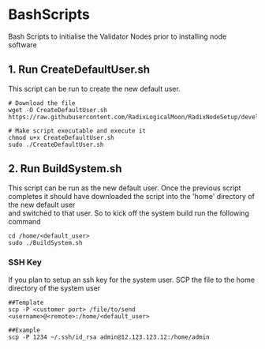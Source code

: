 # BashScripts
Bash Scripts to initialise the Validator Nodes prior to installing node software


## 1. Run CreateDefaultUser.sh
This script can be run to create the new default user.  
```
# Download the file
wget -O CreateDefaultUser.sh https://raw.githubusercontent.com/RadixLogicalMoon/RadixNodeSetup/development/InitialiseSystem/CreateDefaultUser.sh

# Make script executable and execute it
chmod u+x CreateDefaultUser.sh
sudo ./CreateDefaultUser.sh
```


## 2. Run BuildSystem.sh
This script can be run as the new default user.  Once the previous script completes
it should have downloaded the script into the 'home' directory of the new default user  
and switched to that user.  So to kick off the system build run the following command

```
cd /home/<default_user>
sudo ./BuildSystem.sh
``` 

### SSH Key
If you plan to setup an ssh key for the system user.  SCP the file to the home directory of the system user
```
##Template
scp -P <customer port> /file/to/send <username>@<remote>:/home/<default_user>

##Example
scp -P 1234 ~/.ssh/id_rsa admin@12.123.123.12:/home/admin
```